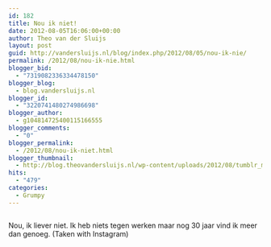 ```yaml
---
id: 182
title: Nou ik niet!
date: 2012-08-05T16:06:00+00:00
author: Theo van der Sluijs
layout: post
guid: http://vandersluijs.nl/blog/index.php/2012/08/05/nou-ik-nie/
permalink: /2012/08/nou-ik-nie.html
blogger_bid:
  - "7319082336334478150"
blogger_blog:
  - blog.vandersluijs.nl
blogger_id:
  - "3220741480274986698"
blogger_author:
  - g104814725400115166555
blogger_comments:
  - "0"
blogger_permalink:
  - /2012/08/nou-ik-niet.html
blogger_thumbnail:
  - http://blog.theovandersluijs.nl/wp-content/uploads/2012/08/tumblr_m8a9qzjhFO1rpqrb1o1_1280-300x300.jpg
hits:
  - "479"
categories:
  - Grumpy
---
```

<div>
  <img alt="" src=https://vandersluijs.resultants-e.nl/2012/08/tumblr_m8a9qzjhFO1rpqrb1o1_1280-300x300.jpg" />
</div>

Nou, ik liever niet. Ik heb niets tegen werken maar nog 30 jaar vind ik meer dan genoeg. (Taken with Instagram)